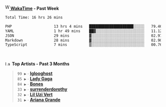 <img src="https://github.com/dxnter/dxnter/assets/17434202/67b21fa4-d36d-46f9-9dec-f23d976b00ef" alt="WakaTime Logo" width="14" height="18"/><a href="https://wakatime.com/@dxnter" target="_blank"><strong> WakaTime</strong></a><strong> - Past Week</strong>

<!--START_SECTION:waka-->

```txt
Total Time: 16 hrs 26 mins

PHP                   13 hrs 4 mins   ████████████████████░░░░░   79.46 %
YAML                  1 hr 49 mins    ██▓░░░░░░░░░░░░░░░░░░░░░░   11.12 %
JSON                  29 mins         ▓░░░░░░░░░░░░░░░░░░░░░░░░   02.97 %
Markdown              28 mins         ▓░░░░░░░░░░░░░░░░░░░░░░░░   02.90 %
TypeScript            7 mins          ▒░░░░░░░░░░░░░░░░░░░░░░░░   00.76 %
```

<!--END_SECTION:waka-->

<br/>

<!--START_LASTFM_ARTISTS:{"period": "3month", "rows": 6}-->
<a href="https://last.fm" target="_blank"><img src="https://user-images.githubusercontent.com/17434202/215290617-e793598d-d7c9-428f-9975-156db1ba89cc.svg" alt="Last.fm Logo" width="18" height="13"/></a> **Top Artists - Past 3 Months**

> `99 ▶️` ∙ **[Iglooghost](https://www.last.fm/music/Iglooghost)**<br/>
> `85 ▶️` ∙ **[Lady Gaga](https://www.last.fm/music/Lady+Gaga)**<br/>
> `84 ▶️` ∙ **[Bones](https://www.last.fm/music/Bones)**<br/>
> `33 ▶️` ∙ **[surrenderdorothy](https://www.last.fm/music/surrenderdorothy)**<br/>
> `32 ▶️` ∙ **[Lil Uzi Vert](https://www.last.fm/music/Lil+Uzi+Vert)**<br/>
> `31 ▶️` ∙ **[Ariana Grande](https://www.last.fm/music/Ariana+Grande)**<br/>
<!--END_LASTFM_ARTISTS-->
